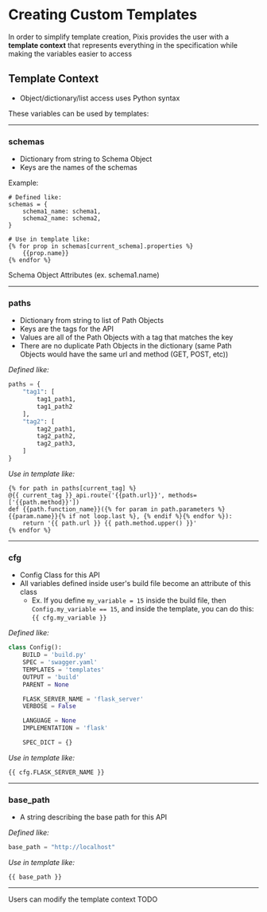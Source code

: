 # Creating Custom Templates

In order to simplify template creation, Pixis provides the user with a **template context** that represents everything in the specification while making the variables easier to access



## Template Context
* Object/dictionary/list access uses Python syntax

These variables can be used by templates:

---

### **schemas**
* Dictionary from string to Schema Object
* Keys are the names of the schemas

Example:
```
# Defined like:
schemas = {
    schema1_name: schema1,
    schema2_name: schema2,
}

# Use in template like:
{% for prop in schemas[current_schema].properties %}
    {{prop.name}}
{% endfor %}
```

Schema Object Attributes (ex. schema1.name)

---

### **paths**
* Dictionary from string to list of Path Objects
* Keys are the tags for the API
* Values are all of the Path Objects with a tag that matches the key
* There are no duplicate Path Objects in the dictionary (same Path Objects would have the same url and method (GET, POST, etc))

*Defined like:*
```python
paths = {
    "tag1": [
        tag1_path1,
        tag1_path2
    ],
    "tag2": [
        tag2_path1,
        tag2_path2,
        tag2_path3,
    ]
}
```
*Use in template like:*
```
{% for path in paths[current_tag] %}
@{{ current_tag }}_api.route('{{path.url}}', methods=['{{path.method}}'])
def {{path.function_name}}({% for param in path.parameters %}{{param.name}}{% if not loop.last %}, {% endif %}{% endfor %}):
    return '{{ path.url }} {{ path.method.upper() }}'
{% endfor %}
```

---

### **cfg**
* Config Class for this API
* All variables defined inside user's build file become an attribute of this class
    * Ex. If you define `my_variable = 15` inside the build file, then `Config.my_variable == 15`, and inside the template, you can do this: `{{ cfg.my_variable }}`

*Defined like:*
```python
class Config():
    BUILD = 'build.py'
    SPEC = 'swagger.yaml'
    TEMPLATES = 'templates'
    OUTPUT = 'build'
    PARENT = None

    FLASK_SERVER_NAME = 'flask_server'
    VERBOSE = False

    LANGUAGE = None
    IMPLEMENTATION = 'flask'

    SPEC_DICT = {}
```
*Use in template like:*
```
{{ cfg.FLASK_SERVER_NAME }}
```

---

### **base_path**
* A string describing the base path for this API

*Defined like:*
```python
base_path = "http://localhost"
```
*Use in template like:*
```
{{ base_path }}
```

---

Users can modify the template context TODO